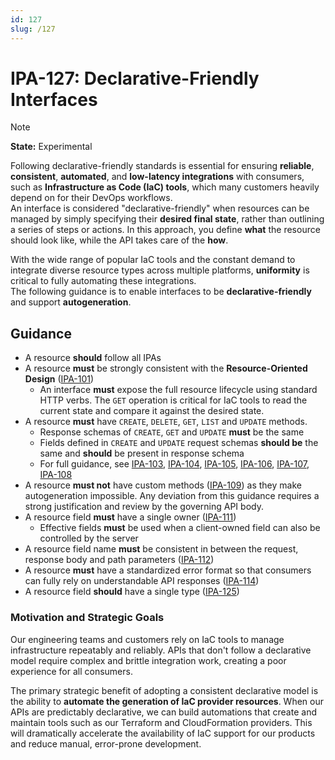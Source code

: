 ```yaml
---
id: 127
slug: /127
---
```


# IPA-127: Declarative-Friendly Interfaces

> [!NOTE]  
> **State:** Experimental

Following declarative-friendly standards is essential for ensuring **reliable**,
**consistent**, **automated**, and **low-latency integrations** with consumers,
such as **Infrastructure as Code (IaC) tools**, which many customers heavily
depend on for their DevOps workflows.\
An interface is considered "declarative-friendly" when resources can be managed
by simply specifying their **desired final state**, rather than outlining a
series of steps or actions. In this approach, you define **what** the resource
should look like, while the API takes care of the **how**.

With the wide range of popular IaC tools and the constant demand to integrate
diverse resource types across multiple platforms, **uniformity** is critical to
fully automating these integrations.\
The following guidance is to enable interfaces to be **declarative-friendly**
and support **autogeneration**.

## Guidance

- A resource **should** follow all IPAs
- A resource **must** be strongly consistent with the **Resource-Oriented
  Design** ([IPA-101](0101.md))
  - An interface **must** expose the full resource lifecycle using standard HTTP
    verbs. The `GET` operation is critical for IaC tools to read the current
    state and compare it against the desired state.
- A resource **must** have `CREATE`, `DELETE`, `GET`, `LIST` and `UPDATE`
  methods.
  - Response schemas of `CREATE`, `GET` and `UPDATE` **must** be the same
  - Fields defined in `CREATE` and `UPDATE` request schemas **should be** the
    same and **should** be present in response schema
  - For full guidance, see [IPA-103](0103.md), [IPA-104](0104.md),
    [IPA-105](0105.md), [IPA-106](0106.md), [IPA-107](0107.md),
    [IPA-108](0108.md)
- A resource **must not** have custom methods ([IPA-109](0109.md)) as they make
  autogeneration impossible. Any deviation from this guidance requires a strong
  justification and review by the governing API body.
- A resource field **must** have a single owner ([IPA-111](0111.md))
  - Effective fields **must** be used when a client-owned field can also be
    controlled by the server
- A resource field name **must** be consistent in between the request, response
  body and path parameters ([IPA-112](0112.md))
- A resource **must** have a standardized error format so that consumers can
  fully rely on understandable API responses ([IPA-114](0114.md))
- A resource field **should** have a single type ([IPA-125](0125.md))


### Motivation and Strategic Goals

Our engineering teams and customers rely on IaC tools to manage infrastructure
repeatably and reliably. APIs that don't follow a declarative model require
complex and brittle integration work, creating a poor experience for all
consumers.

The primary strategic benefit of adopting a consistent declarative model is the
ability to **automate the generation of IaC provider resources**. When our APIs
are predictably declarative, we can build automations that create and maintain
tools such as our Terraform and CloudFormation providers. This will dramatically
accelerate the availability of IaC support for our products and reduce manual,
error-prone development.
